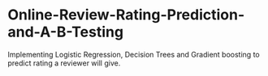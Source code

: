 # Online-Review-Rating-Prediction-and-A-B-Testing
Implementing Logistic Regression, Decision Trees and Gradient boosting to predict rating a reviewer will give.

